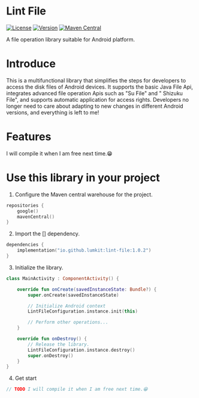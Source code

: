 # Lint File

[![License](https://img.shields.io/github/license/lumkit/LintFile)](LICENSE)
[![Version](https://img.shields.io/github/v/release/lumkit/LintFile?include_prereleases)](https://github.com/lumkit/LintFile/releases)
[![Maven Central](https://img.shields.io/maven-central/v/io.github.lumkit/lint-file)](https://central.sonatype.com/artifact/io.github.lumkit/lint-file/)

A file operation library suitable for Android platform.

# Introduce

This is a multifunctional library that simplifies the steps for developers to access the disk files
of Android devices.
It supports the basic Java File Api, integrates advanced file operation Apis such as "Su File" and "
Shizuku File",
and supports automatic application for access rights.
Developers no longer need to care about adapting to new changes in different Android versions, and
everything is left to me!

# Features

I will compile it when I am free next time.😁

# Use this library in your project

1. Configure the Maven central warehouse for the project.

```kotlin
repositories {
    google()
    mavenCentral()
}
```

2. Import the [] dependency.

```kotlin
dependencies {
    implementation("io.github.lumkit:lint-file:1.0.2")
}
```

3. Initialize the library.

```kotlin
class MainActivity : ComponentActivity() {

    override fun onCreate(savedInstanceState: Bundle?) {
        super.onCreate(savedInstanceState)

        // Initialize Android context
        LintFileConfiguration.instance.init(this)

        // Perform other operations...
    }

    override fun onDestroy() {
        // Release the library.
        LintFileConfiguration.instance.destroy()
        super.onDestroy()
    }
}
```

4. Get start
```kotlin
// TODO I will compile it when I am free next time.😁
```